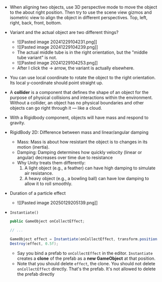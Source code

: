 - When aligning two objects, use 3D perspective mode to move the object to the about right position. Then try to use the scene view gizmos and isometric view to align the object in different perspectives. Top, left, right, back, front, bottom. 
- Variant and the actual object are two different things?
	- ![[Pasted image 20241229104231.png]]
	- ![[Pasted image 20241229104239.png]]
	- The actual middle tube is in the right orientation, but the "middle tube variant" is not. 
	- ![[Pasted image 20241229104253.png]]
	- After I click the -> arrow, the variant is actually elsewhere. 
- You can use local coordinate to rotate the object to the right orientation. Its local y-coordinate should point straight up. 
- A **collider** is a component that defines the shape of an object for the purpose of physical collisions and interactions within the environment. Without a collider, an object has no physical boundaries and other objects can go right through it — like a cloud. 
- With a Rigidbody component, objects will have mass and respond to gravity.
- RigidBody 2D: Difference between mass and linear/angular damping
	- Mass: Mass is about how resistant the object is to changes in its motion (inertia).
	- Damping: Damping determines how quickly velocity (linear or angular) decreases over time due to resistance
	- Why Unity treats them differently: 
		1. A light object (e.g., a feather) can have high damping to simulate air resistance.
		2. A heavy object (e.g., a bowling ball) can have low damping to allow it to roll smoothly.
- Duration of a particle effect
	- ![[Pasted image 20250129205139.png]]
- `Instantiate()`
	
	```csharp
	public GameObject onCollectEffect;
	
	// ...
	
	GameObject effect = Instantiate(onCollectEffect, transform.position, transform.rotation);
	Destroy(effect, 0.5f);
	```
	
	- Say you bind a prefab to `onCollectEffect` in the editor. `Instantiate` creates a **clone** of the prefab as a **new GameObject** at that position. 
	- Note that you should delete `effect`, the clone. You should not delete `onCollectEffect` directly. That's the prefab. It's not allowed to delete the prefab directly